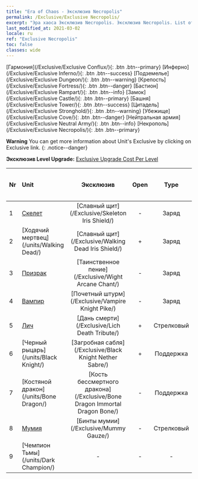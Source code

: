 ```yaml
---
title: "Era of Chaos - Эксклюзив Necropolis"
permalink: /Exclusive/Exclusive Necropolis/
excerpt: "Эра хаоса Эксклюзив Necropolis. Эксклюзив Necropolis. List of Эксклюзив Necropolis in Era of Chaos"
last_modified_at: 2021-03-02
locale: ru
ref: "Exclusive Necropolis"
toc: false
classes: wide
---
```

 [Гармония](/Exclusive/Exclusive Conflux/){: .btn .btn--primary} [Инферно](/Exclusive/Exclusive Inferno/){: .btn .btn--success} [Подземелье](/Exclusive/Exclusive Dungeon/){: .btn .btn--warning} [Крепость](/Exclusive/Exclusive Fortress/){: .btn .btn--danger} [Бастион](/Exclusive/Exclusive Rampart/){: .btn .btn--info} [Замок](/Exclusive/Exclusive Castle/){: .btn .btn--primary} [Башня](/Exclusive/Exclusive Tower/){: .btn .btn--success} [Цитадель](/Exclusive/Exclusive Stronghold/){: .btn .btn--warning} [Убежище](/Exclusive/Exclusive Cove/){: .btn .btn--danger} [Нейтральная армия](/Exclusive/Exclusive Neutral Army/){: .btn .btn--info} [Некрополь](/Exclusive/Exclusive Necropolis/){: .btn .btn--primary} 

**Warning** You can get more information about Unit's Exclusive by clicking on Exclusive link. 
{: .notice--danger}

 **Эксклюзив Level Upgrade:** [Exclusive Upgrade Cost Per Level](/Exclusive/ExclusiveUpgradeCostPerLevel/)

  | Nr |         Unit        | Эксклюзив | Open  |    Type   |  Item to Rank UP      |  Skin   |
  |:---|:--------------------|:-------------:|:-----:|:---------:|:---------------------:|:-------:|
  | 1  | [Скелет](/units/Skeleton/) | [Славный щит](/Exclusive/Skeleton Iris Shield/) | - | Заряд | - | - |
  | 2  | [Ходячий мертвец](/units/Walking Dead/) | [Славный щит](/Exclusive/Walking Dead Iris Shield/) | + | Заряд | - | - |
  | 3  | [Призрак](/units/Wight/) | [Таинственное пение](/Exclusive/Wight Arcane Chant/) | - | Заряд | - | - |
  | 4  | [Вампир](/units/Vampire/) | [Почетный штурм](/Exclusive/Vampire Knight Pike/) | - | Заряд | - | - |
  | 5  | [Лич](/units/Lich/) | [Дань смерти](/Exclusive/Lich Death Tribute/) | + | Стрелковый | - | - |
  | 6  | [Черный рыцарь](/units/Black Knight/) | [Загробная сабля](/Exclusive/Black Knight Nether Sabre/) | + | Поддержка | - | - |
  | 7  | [Костяной дракон](/units/Bone Dragon/) | [Кость бессмертного дракона](/Exclusive/Bone Dragon Immortal Dragon Bone/) | - | Поддержка | - | - |
  | 8  | [Мумия](/units/Mummy/) | [Бинты мумии](/Exclusive/Mummy Gauze/) | - | Стрелковый | - | - |
  | 9  | [Чемпион Тьмы](/units/Dark Champion/) | - | - | - | none | none |
